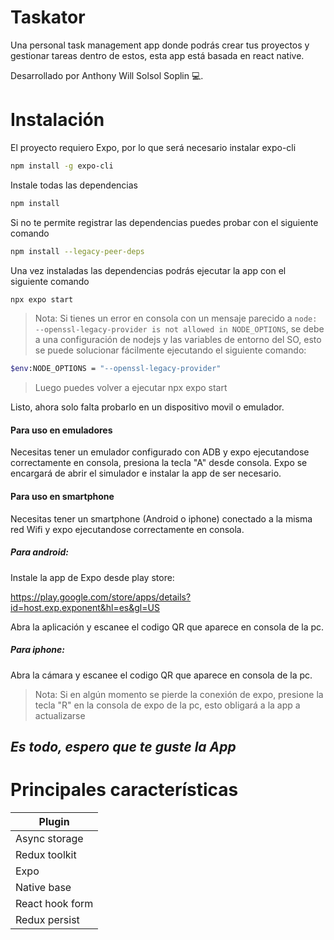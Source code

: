 # Taskator
Una personal task management app donde podrás crear tus proyectos y gestionar tareas dentro de estos, esta app está basada en react native. 

Desarrollado por Anthony Will Solsol Soplin 💻.

# Instalación
El proyecto requiero Expo, por lo que será necesario instalar expo-cli
```sh
npm install -g expo-cli
```
Instale todas las dependencias
```sh
npm install
```
Si no te permite registrar las dependencias puedes probar con el siguiente comando
```sh
npm install --legacy-peer-deps
```

Una vez instaladas las dependencias podrás ejecutar la app con el siguiente comando
```sh
npx expo start
```
> Nota: Si tienes un error en consola con un mensaje parecido a `node: --openssl-legacy-provider is not allowed in NODE_OPTIONS`, se debe a una configuración de nodejs y las variables de entorno del SO, esto se puede solucionar fácilmente ejecutando el siguiente comando:
```sh
$env:NODE_OPTIONS = "--openssl-legacy-provider"
```
> Luego puedes volver a ejecutar npx expo start

Listo, ahora solo falta probarlo en un dispositivo movil o emulador.

#### Para uso en emuladores
Necesitas tener un emulador configurado con ADB y expo ejecutandose correctamente en consola, presiona la tecla "A" desde consola.
Expo se encargará de abrir el simulador e instalar la app de ser necesario.
#### Para uso en smartphone
Necesitas tener un smartphone (Android o iphone) conectado a la misma red Wifi y expo ejecutandose correctamente en consola.
##### Para android:
Instale la app de Expo desde play store:

https://play.google.com/store/apps/details?id=host.exp.exponent&hl=es&gl=US

Abra la aplicación y escanee el codigo QR que aparece en consola de la pc.
##### Para iphone:
Abra la cámara y escanee el codigo QR que aparece en consola de la pc.

> Nota: Si en algún momento se pierde la conexión de expo, presione la tecla "R" en la consola de expo de la pc, esto obligará a la app a actualizarse

## _Es todo, espero que te guste la App_

# Principales características

| Plugin |
| ------ |
| Async storage |
| Redux toolkit |
| Expo |
| Native base |
| React hook form |
| Redux persist |
